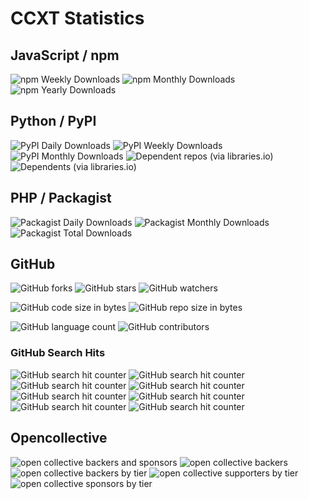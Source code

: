 # CCXT Statistics

## JavaScript / npm

![npm Weekly Downloads](https://img.shields.io/npm/dw/ccxt.svg)
![npm Monthly Downloads](https://img.shields.io/npm/dm/ccxt.svg)
![npm Yearly Downloads](https://img.shields.io/npm/dy/ccxt.svg)
<!-- ![Dependent repos (via libraries.io)](https://img.shields.io/librariesio/dependent-repos/npm/ccxt.svg) -->
<!-- ![Dependents (via libraries.io)](https://img.shields.io/librariesio/dependents/npm/ccxt.svg) -->
<!-- ![npm bundle size](https://img.shields.io/bundlephobia/min/ccxt.svg) -->
<!-- ![npm bundle size](https://img.shields.io/bundlephobia/minzip/ccxt.svg) -->

## Python / PyPI

![PyPI Daily Downloads](https://img.shields.io/pypi/dd/ccxt.svg)
![PyPI Weekly Downloads](https://img.shields.io/pypi/dw/ccxt.svg)
![PyPI Monthly Downloads](https://img.shields.io/pypi/dm/ccxt.svg)
![Dependent repos (via libraries.io)](https://img.shields.io/librariesio/dependent-repos/pypi/ccxt.svg)
![Dependents (via libraries.io)](https://img.shields.io/librariesio/dependents/pypi/ccxt.svg)

## PHP / Packagist

![Packagist Daily Downloads](https://img.shields.io/packagist/dd/ccxt/ccxt.svg)
![Packagist Monthly Downloads](https://img.shields.io/packagist/dm/ccxt/ccxt.svg)
![Packagist Total Downloads](https://img.shields.io/packagist/dt/ccxt/ccxt.svg)

## GitHub

![GitHub forks](https://img.shields.io/github/forks/ccxt/ccxt.svg?style=social)
![GitHub stars](https://img.shields.io/github/stars/ccxt/ccxt.svg?style=social)
![GitHub watchers](https://img.shields.io/github/watchers/ccxt/ccxt.svg?style=social)

![GitHub code size in bytes](https://img.shields.io/github/languages/code-size/ccxt/ccxt.svg)
![GitHub repo size in bytes](https://img.shields.io/github/repo-size/ccxt/ccxt.svg)
<!-- ![GitHub weekly commit activity](https://img.shields.io/github/commit-activity/w/ccxt/ccxt.svg) -->
<!-- ![GitHub yearly commit activity](https://img.shields.io/github/commit-activity/y/ccxt/ccxt.svg) -->

![GitHub language count](https://img.shields.io/github/languages/count/ccxt/ccxt.svg)
![GitHub contributors](https://img.shields.io/github/contributors/ccxt/ccxt.svg)

### GitHub Search Hits

![GitHub search hit counter](https://img.shields.io/github/search/ccxt/ccxt/binance.svg)
![GitHub search hit counter](https://img.shields.io/github/search/ccxt/ccxt/bitmex.svg)
![GitHub search hit counter](https://img.shields.io/github/search/ccxt/ccxt/bittrex.svg)
![GitHub search hit counter](https://img.shields.io/github/search/ccxt/ccxt/coinbase.svg)
![GitHub search hit counter](https://img.shields.io/github/search/ccxt/ccxt/gdax.svg)
![GitHub search hit counter](https://img.shields.io/github/search/ccxt/ccxt/kraken.svg)
![GitHub search hit counter](https://img.shields.io/github/search/ccxt/ccxt/poloniex.svg)
![GitHub search hit counter](https://img.shields.io/github/search/ccxt/ccxt/kucoin.svg)

## Opencollective

![open collective backers and sponsors](https://img.shields.io/opencollective/all/ccxt.svg)
![open collective backers](https://img.shields.io/opencollective/backers/ccxt.svg)
![open collective backers by tier](https://img.shields.io/opencollective/tier/ccxt/3023.svg)
![open collective supporters by tier](https://img.shields.io/opencollective/tier/ccxt/3024.svg)
![open collective sponsors by tier](https://img.shields.io/opencollective/tier/ccxt/3040.svg)
